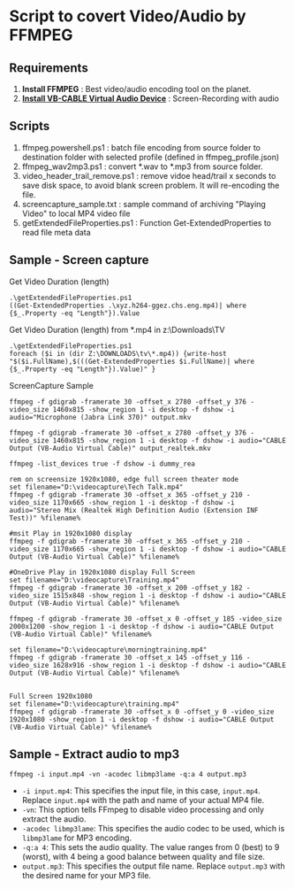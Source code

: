 # Script to covert Video/Audio by FFMPEG

## Requirements

1. **Install FFMPEG** : Best video/audio encoding tool on the planet. 
1. [**Install VB-CABLE Virtual Audio Device**](https://vb-audio.com/Cable/) : Screen-Recording with audio

## Scripts
1. ffmpeg.powershell.ps1 : batch file encoding from source folder to destination folder with selected profile (defined in ffmpeg_profile.json)
1. ffmpeg_wav2mp3.ps1 : convert *.wav to *.mp3 from source folder. 
1. video_header_trail_remove.ps1 : remove vidoe head/trail x seconds to save disk space, to avoid blank screen problem. It will re-encoding the file. 
1. screencapture_sample.txt : sample command of archiving "Playing Video" to local MP4 video file
1. getExtendedFileProperties.ps1 : Function Get-ExtendedProperties to read file meta data

## Sample - Screen capture

Get Video Duration (length)
```
.\getExtendedFileProperties.ps1 
((Get-ExtendedProperties .\xyz.h264-ggez.chs.eng.mp4)| where {$_.Property -eq "Length"}).Value
```

Get Video Duration (length) from *.mp4 in z:\Downloads\TV 
```
.\getExtendedFileProperties.ps1 
foreach ($i in (dir Z:\DOWNLOADS\tv\*.mp4)) {write-host "$($i.FullName),$(((Get-ExtendedProperties $i.FullName)| where {$_.Property -eq "Length"}).Value)" }
```

ScreenCapture Sample
```
ffmpeg -f gdigrab -framerate 30 -offset_x 2780 -offset_y 376 -video_size 1460x815 -show_region 1 -i desktop -f dshow -i audio="Microphone (Jabra Link 370)" output.mkv 

ffmpeg -f gdigrab -framerate 30 -offset_x 2780 -offset_y 376 -video_size 1460x815 -show_region 1 -i desktop -f dshow -i audio="CABLE Output (VB-Audio Virtual Cable)" output_realtek.mkv 

ffmpeg -list_devices true -f dshow -i dummy_rea

rem on screensize 1920x1080, edge full screen theater mode
set filename="D:\videocapture\Tech Talk.mp4"
ffmpeg -f gdigrab -framerate 30 -offset_x 365 -offset_y 210 -video_size 1170x665 -show_region 1 -i desktop -f dshow -i audio="Stereo Mix (Realtek High Definition Audio (Extension INF Test))" %filename%

#msit Play in 1920x1080 display 
ffmpeg -f gdigrab -framerate 30 -offset_x 365 -offset_y 210 -video_size 1170x665 -show_region 1 -i desktop -f dshow -i audio="CABLE Output (VB-Audio Virtual Cable)" %filename%

#OneDrive Play in 1920x1080 display Full Screen
set filename="D:\videocapture\Training.mp4"
ffmpeg -f gdigrab -framerate 30 -offset_x 200 -offset_y 182 -video_size 1515x848 -show_region 1 -i desktop -f dshow -i audio="CABLE Output (VB-Audio Virtual Cable)" %filename%

ffmpeg -f gdigrab -framerate 30 -offset_x 0 -offset_y 185 -video_size 2000x1200 -show_region 1 -i desktop -f dshow -i audio="CABLE Output (VB-Audio Virtual Cable)" %filename%

set filename="D:\videocapture\morningtraining.mp4"
ffmpeg -f gdigrab -framerate 30 -offset_x 145 -offset_y 116 -video_size 1628x916 -show_region 1 -i desktop -f dshow -i audio="CABLE Output (VB-Audio Virtual Cable)" %filename%


Full Screen 1920x1080
set filename="D:\videocapture\training.mp4"
ffmpeg -f gdigrab -framerate 30 -offset_x 0 -offset_y 0 -video_size 1920x1080 -show_region 1 -i desktop -f dshow -i audio="CABLE Output (VB-Audio Virtual Cable)" %filename%
```

## Sample - Extract audio to mp3
```
ffmpeg -i input.mp4 -vn -acodec libmp3lame -q:a 4 output.mp3
```

- `-i input.mp4`: This specifies the input file, in this case, `input.mp4`. Replace `input.mp4` with the path and name of your actual MP4 file.
- `-vn`: This option tells FFmpeg to disable video processing and only extract the audio.
- `-acodec libmp3lame`: This specifies the audio codec to be used, which is `libmp3lame` for MP3 encoding.
- `-q:a 4`: This sets the audio quality. The value ranges from 0 (best) to 9 (worst), with 4 being a good balance between quality and file size.
- `output.mp3`: This specifies the output file name. Replace `output.mp3` with the desired name for your MP3 file.